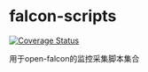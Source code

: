 # falcon-scripts
[![Coverage Status](https://coveralls.io/repos/github/shanshouchen/falcon-scripts/badge.svg)](https://coveralls.io/github/shanshouchen/falcon-scripts)

用于open-falcon的监控采集脚本集合

